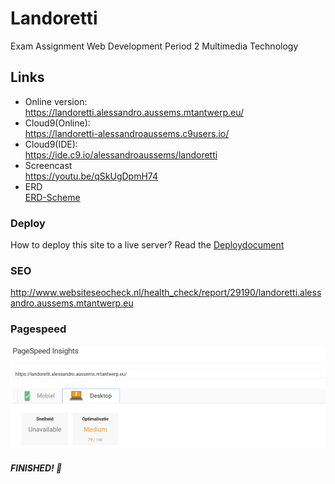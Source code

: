 # Landoretti
Exam Assignment Web Development Period 2 Multimedia Technology
## Links
- Online version:<br>
    https://landoretti.alessandro.aussems.mtantwerp.eu/
- Cloud9(Online):<br>
    https://landoretti-alessandroaussems.c9users.io/
- Cloud9(IDE): <br>
    https://ide.c9.io/alessandroaussems/landoretti
- Screencast<br>
    https://youtu.be/qSkUgDpmH74
- ERD<br>
    [ERD-Scheme](_other/technical/erd.jpg)
### Deploy
How to deploy this site to a live server?
Read the [Deploydocument](deploy.md)
### SEO
http://www.websiteseocheck.nl/health_check/report/29190/landoretti.alessandro.aussems.mtantwerp.eu
### Pagespeed
![](_other/screenshots/pagespeed.png)
##### FINISHED! :checkered_flag:
